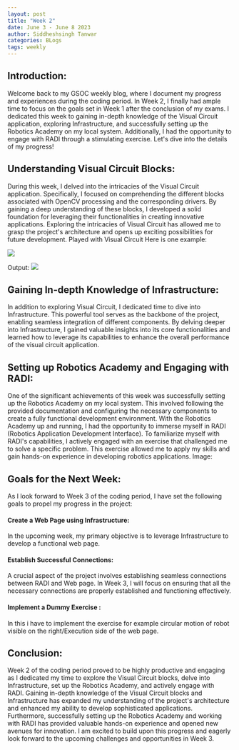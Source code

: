 ```yaml
---
layout: post
title: "Week 2"
date: June 3 - June 8 2023
author: Siddheshsingh Tanwar
categories: BLogs
tags: weekly
---
```


## Introduction:

Welcome back to my GSOC weekly blog, where I document my progress and experiences during the coding period. In Week 2, I finally had ample time to focus on the goals set in Week 1 after the conclusion of my exams. I dedicated this week to gaining in-depth knowledge of the Visual Circuit application, exploring Infrastructure, and successfully setting up the Robotics Academy on my local system. Additionally, I had the opportunity to engage with RADI through a stimulating exercise. Let's dive into the details of my progress!

## Understanding Visual Circuit Blocks:

During this week, I delved into the intricacies of the Visual Circuit application. Specifically, I focused on comprehending the different blocks associated with OpenCV processing and the corresponding drivers. By gaining a deep understanding of these blocks, I developed a solid foundation for leveraging their functionalities in creating innovative applications. Exploring the intricacies of Visual Circuit has allowed me to grasp the project's architecture and opens up exciting possibilities for future development.
Played with Visual Circuit Here is one example:

![](https://hackmd.io/_uploads/rkiEJ-zP2.png)


Output:
![](https://hackmd.io/_uploads/r1UR1Cbw3.png)


## Gaining In-depth Knowledge of Infrastructure:

In addition to exploring Visual Circuit, I dedicated time to dive into Infrastructure. This powerful tool serves as the backbone of the project, enabling seamless integration of different components. By delving deeper into Infrastructure, I gained valuable insights into its core functionalities and learned how to leverage its capabilities to enhance the overall performance of the visual circuit application.

## Setting up Robotics Academy and Engaging with RADI:

One of the significant achievements of this week was successfully setting up the Robotics Academy on my local system. This involved following the provided documentation and configuring the necessary components to create a fully functional development environment. With the Robotics Academy up and running, I had the opportunity to immerse myself in RADI (Robotics Application Development Interface). To familiarize myself with RADI's capabilities, I actively engaged with an exercise that challenged me to solve a specific problem. This exercise allowed me to apply my skills and gain hands-on experience in developing robotics applications.
Image:

## Goals for the Next Week:
As I look forward to Week 3 of the coding period, I have set the following goals to propel my progress in the project:

#### Create a Web Page using Infrastructure:
In the upcoming week, my primary objective is to leverage Infrastructure to develop a functional web page.
#### Establish Successful Connections:
A crucial aspect of the project involves establishing seamless connections between RADI and Web page. In Week 3, I will focus on ensuring that all the necessary connections are properly established and functioning effectively. 

#### Implement a Dummy Exercise :
In this i have to implement the exercise for example circular motion of robot visible on the right/Execution side of the web page.

## Conclusion:

Week 2 of the coding period proved to be highly productive and engaging as I dedicated my time to explore the Visual Circuit blocks, delve into Infrastructure, set up the Robotics Academy, and actively engage with RADI. Gaining in-depth knowledge of the Visual Circuit blocks and Infrastructure has expanded my understanding of the project's architecture and enhanced my ability to develop sophisticated applications. Furthermore, successfully setting up the Robotics Academy and working with RADI has provided valuable hands-on experience and opened new avenues for innovation. I am excited to build upon this progress and eagerly look forward to the upcoming challenges and opportunities in Week 3.
